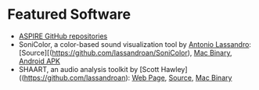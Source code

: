 # Featured Software

* [ASPIRE GitHub repositories](https://github.com/aspirecoop)
* SoniColor, a color-based sound visualization tool by [Antonio Lassandro](https://github.com/lassandroan): [Source][(https://github.com/lassandroan/SoniColor), [Mac Binary](https://minhaskamal.github.io/DownGit/#/home?url=https:%2F%2Fgithub.com%2Flassandroan%2FSoniColor%2Ftree%2Fmaster%2FBinaries%2FSoniColor.app), [Android APK](https://github.com/lassandroan/SoniColor/blob/master/Binaries/Sonicolor.apk)
* SHAART, an audio analysis toolkit by [Scott Hawley]((https://github.com/lassandroan): [Web Page](http://hedges.belmont.edu/~shawley/SHAART/), [Source](https://github.com/drscotthawley/SHAART), [Mac Binary](http://hedges.belmont.edu/~shawley/SHAART/SHAART.app.tar.gz)
